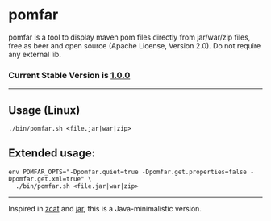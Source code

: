 # pomfar

pomfar is a tool to display maven pom files directly from jar/war/zip files, free as beer and open source (Apache License, Version 2.0). Do not require any external lib.

### Current Stable Version is [1.0.0](https://maven-release.s3.amazonaws.com/release/org/javastack/pomfar/1.0.0/pomfar-1.0.0-bin.zip)

---

## Usage (Linux)

    ./bin/pomfar.sh <file.jar|war|zip>
    
## Extended usage:

    env POMFAR_OPTS="-Dpomfar.quiet=true -Dpomfar.get.properties=false -Dpomfar.get.xml=true" \
      ./bin/pomfar.sh <file.jar|war|zip>

---
Inspired in [zcat](http://linux.die.net/man/1/zcat) and [jar](http://docs.oracle.com/javase/1.5.0/docs/tooldocs/windows/jar.html), this is a Java-minimalistic version.
